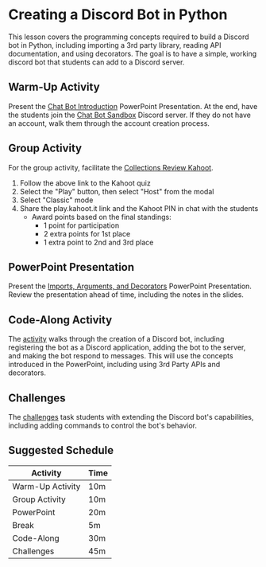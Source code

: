 # Creating a Discord Bot in Python

This lesson covers the programming concepts required to build a Discord bot in Python, including importing a 3rd party library, reading API documentation, and using decorators. The goal is to have a simple, working discord bot that students can add to a Discord server.

## Warm-Up Activity

Present the [Chat Bot Introduction](ChatBotIntro.pptx) PowerPoint Presentation. At the end, have the students join the [Chat Bot Sandbox](https://discord.gg/7VUAKkHEvm) Discord server. If they do not have an account, walk them through the account creation process.

## Group Activity

For the group activity, facilitate the [Collections Review Kahoot](https://create.kahoot.it/details/7042ea04-fe2a-4252-b48b-de3b63f583be).

1. Follow the above link to the Kahoot quiz
1. Select the "Play" button, then select "Host" from the modal
1. Select "Classic" mode
1. Share the play.kahoot.it link and the Kahoot PIN in chat with the students
    - Award points based on the final standings:
        - 1 point for participation
        - 2 extra points for 1st place
        - 1 extra point to 2nd and 3rd place

## PowerPoint Presentation

Present the [Imports, Arguments, and Decorators](ImportsArgsAndDecorators.pptx) PowerPoint Presentation. Review the presentation ahead of time, including the notes in the slides.

## Code-Along Activity

The [activity](DiscordCodeAlong.md) walks through the creation of a Discord bot, including registering the bot as a Discord application, adding the bot to the server, and making the bot respond to messages. This will use the concepts introduced in the PowerPoint, including using 3rd Party APIs and decorators.

## Challenges

The [challenges](DiscordChallenges.md) task students with extending the Discord bot's capabilities, including adding commands to control the bot's behavior.

## Suggested Schedule

| Activity | Time |
|-|-|
| Warm-Up Activity | 10m |
| Group Activity | 10m |
| PowerPoint | 20m |
| Break | 5m |
| Code-Along | 30m |
| Challenges | 45m |
